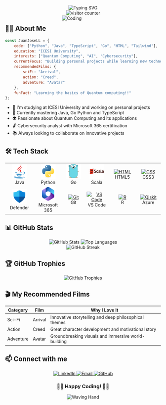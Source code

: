 <div align="center">
  <img src="https://readme-typing-svg.herokuapp.com?font=Fira+Code&weight=600&size=30&pause=1000&color=0969DA&center=true&vCenter=true&random=false&width=600&lines=Hello+everyone!+%F0%9F%91%8B+I'm+Juan+Jos%C3%A9;Software+Developer;Quantum+Computing+Enthusiast;Problem+Solver" alt="Typing SVG" />
</div>

<div align="center">
  <img src="https://profile-counter.glitch.me/{JuanJoseLL}/count.svg" alt="visitor counter" />
</div>

<img align="right" alt="Coding" width="320" src="https://user-images.githubusercontent.com/103261155/228106848-42aaf064-c1d8-4b48-90dc-6b3444cd94c4.gif"/>

## 👨‍💻 About Me

```javascript
const JuanJoseLL = {
    code: ["Python", "Java", "TypeScript", "Go", "HTML", "Tailwind"],
    education: "ICESI University",
    interests: ["Quantum Computing", "AI", "Cybersecurity"],
    currentFocus: "Building personal projects while learning new technologies",
    recommendedFilms: { 
        sciFi: "Arrival",
        action: "Creed",
        adventure: "Avatar"
    },
    funFact: "Learning the basics of Quantum computing!!"                    
};                   
```

<p>
  <ul>
    <li>🌌 I'm studying at ICESI University and working on personal projects</li>
    <li>🚀 Currently mastering Java, Go Python and TypeScript</li>
    <li>👽 Passionate about Quantum Computing and its applications</li>
    <li>🔓 Cybersecurity analyst with Microsoft 365 certification</li>
    <li>📚 Always looking to collaborate on innovative projects</li>
  </ul>
</p>

## 🛠️ Tech Stack

<table>
  <tr>
    <td align="center" width="96">
      <a href="#tech">
        <img src="https://raw.githubusercontent.com/devicons/devicon/master/icons/java/java-original.svg" width="48" height="48" alt="Java" />
      </a>
      <br>Java
    </td>
    <td align="center" width="96">
      <a href="#tech">
        <img src="https://raw.githubusercontent.com/devicons/devicon/master/icons/python/python-original.svg" width="48" height="48" alt="Python" />
      </a>
      <br>Python
    </td>
    <td align="center" width="96">
      <a href="#tech">
        <img src="https://raw.githubusercontent.com/devicons/devicon/master/icons/go/go-original.svg" width="48" height="48" alt="Go" />
      </a>
      <br>Go
    </td>
    <td align="center" width="96">
      <a href="#tech">
        <img src="https://raw.githubusercontent.com/devicons/devicon/master/icons/scala/scala-original-wordmark.svg" width="48" height="48" alt="Scala" />
      </a>
      <br>Scala
    </td>
    <td align="center" width="96">
      <a href="#tech">
        <img src="https://cdn.jsdelivr.net/gh/devicons/devicon/icons/html5/html5-original.svg" width="48" height="48" alt="HTML" />
      </a>
      <br>HTML5
    </td>
    <td align="center" width="96">
      <a href="#tech">
        <img src="https://cdn.jsdelivr.net/gh/devicons/devicon/icons/css3/css3-original.svg" width="48" height="48" alt="CSS" />
      </a>
      <br>CSS3
    </td>
  </tr>
  <tr>
    <td align="center" width="96">
      <a href="#tech">
        <img src="icons8-windows-defender.svg" width="48" height="48" alt="Defender" />
      </a>
      <br>Defender
    </td>
    <td align="center" width="96">
      <a href="#tech">
        <img src="icons8-microsoft-365.svg" width="48" height="48" alt="Microsoft 365" />
      </a>
      <br>Microsoft 365
    </td>
    <td align="center" width="96">
      <a href="#tech">
        <img src="https://cdn.jsdelivr.net/gh/devicons/devicon/icons/git/git-original.svg" width="48" height="48" alt="Git" />
      </a>
      <br>Git
    </td>
    <td align="center" width="96">
      <a href="#tech">
        <img src="https://cdn.jsdelivr.net/gh/devicons/devicon/icons/vscode/vscode-original.svg" width="48" height="48" alt="VS Code" />
      </a>
      <br>VS Code
    </td>
    <td align="center" width="96">
      <a href="#tech">
        <img src="https://cdn.jsdelivr.net/gh/devicons/devicon/icons/r/r-original.svg" width="48" height="48" alt="R" />
      </a>
      <br>R
    </td>
    <td align="center" width="96">
      <a href="#tech">
        <img src="https://cdn.jsdelivr.net/gh/devicons/devicon/icons/azure/azure-original.svg" width="48" height="48" alt="Qiskit" />
      </a>
      <br>Azure
    </td>
  </tr>
</table>

## 📊 GitHub Stats

<div align="center">
  <img src="https://github-readme-stats.vercel.app/api?username=JuanJoseLL&show_icons=true&theme=tokyonight" alt="GitHub Stats" height="170" />
  <img src="https://github-readme-stats.vercel.app/api/top-langs/?username=JuanJoseLL&layout=compact&theme=tokyonight" alt="Top Languages" height="170" />
</div>

<div align="center">
  <img src="https://github-readme-streak-stats.herokuapp.com/?user=JuanJoseLL&theme=tokyonight" alt="GitHub Streak" />
</div>

## 🏆 GitHub Trophies

<div align="center">
  <img src="https://github-profile-trophy.vercel.app/?username=JuanJoseLL&theme=tokyonight&no-frame=true&no-bg=false&margin-w=4&row=1" alt="GitHub Trophies" />
</div>

## 🎬 My Recommended Films

| Category   | Film       | Why I Love It                                   |
|------------|------------|------------------------------------------------|
| Sci-Fi     | Arrival    | Innovative storytelling and deep philosophical themes |
| Action     | Creed      | Great character development and motivational story |
| Adventure  | Avatar     | Groundbreaking visuals and immersive world-building |

## 📫 Connect with me

<p align="center">
  <a href="https://www.linkedin.com/in/juan-jose-lopez-lopez-73214b279" target="_blank">
    <img src="https://img.shields.io/badge/LinkedIn-0077B5?style=for-the-badge&logo=linkedin&logoColor=white" alt="LinkedIn"/>
  </a>
  <a href="mailto:your.email@example.com" target="_blank">
    <img src="https://img.shields.io/badge/Email-D14836?style=for-the-badge&logo=gmail&logoColor=white" alt="Email"/>
  </a>
  <a href="https://github.com/JuanJoseLL" target="_blank">
    <img src="https://img.shields.io/badge/GitHub-100000?style=for-the-badge&logo=github&logoColor=white" alt="GitHub"/>
  </a>
</p>

<div align="center">

### 👨‍💻 Happy Coding! 👨‍💻

<img src="https://raw.githubusercontent.com/Tarikul-Islam-Anik/Animated-Fluent-Emojis/master/Emojis/Hand%20gestures/Waving%20Hand.png" alt="Waving Hand" width="100" />

</div>
